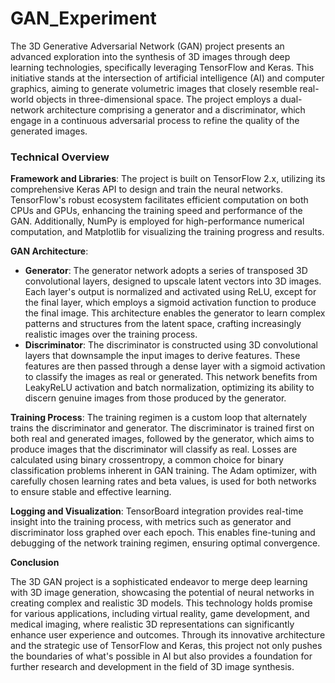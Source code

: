 # GAN_Experiment
The 3D Generative Adversarial Network (GAN) project presents an advanced exploration into the synthesis of 3D images through deep learning technologies, specifically leveraging TensorFlow and Keras. This initiative stands at the intersection of artificial intelligence (AI) and computer graphics, aiming to generate volumetric images that closely resemble real-world objects in three-dimensional space. The project employs a dual-network architecture comprising a generator and a discriminator, which engage in a continuous adversarial process to refine the quality of the generated images.

### Technical Overview

**Framework and Libraries**: The project is built on TensorFlow 2.x, utilizing its comprehensive Keras API to design and train the neural networks. TensorFlow's robust ecosystem facilitates efficient computation on both CPUs and GPUs, enhancing the training speed and performance of the GAN. Additionally, NumPy is employed for high-performance numerical computation, and Matplotlib for visualizing the training progress and results.

**GAN Architecture**:
- **Generator**: The generator network adopts a series of transposed 3D convolutional layers, designed to upscale latent vectors into 3D images. Each layer's output is normalized and activated using ReLU, except for the final layer, which employs a sigmoid activation function to produce the final image. This architecture enables the generator to learn complex patterns and structures from the latent space, crafting increasingly realistic images over the training process.
- **Discriminator**: The discriminator is constructed using 3D convolutional layers that downsample the input images to derive features. These features are then passed through a dense layer with a sigmoid activation to classify the images as real or generated. This network benefits from LeakyReLU activation and batch normalization, optimizing its ability to discern genuine images from those produced by the generator.

**Training Process**: The training regimen is a custom loop that alternately trains the discriminator and generator. The discriminator is trained first on both real and generated images, followed by the generator, which aims to produce images that the discriminator will classify as real. Losses are calculated using binary crossentropy, a common choice for binary classification problems inherent in GAN training. The Adam optimizer, with carefully chosen learning rates and beta values, is used for both networks to ensure stable and effective learning.

**Logging and Visualization**: TensorBoard integration provides real-time insight into the training process, with metrics such as generator and discriminator loss graphed over each epoch. This enables fine-tuning and debugging of the network training regimen, ensuring optimal convergence.

**Conclusion**

The 3D GAN project is a sophisticated endeavor to merge deep learning with 3D image generation, showcasing the potential of neural networks in creating complex and realistic 3D models. This technology holds promise for various applications, including virtual reality, game development, and medical imaging, where realistic 3D representations can significantly enhance user experience and outcomes. Through its innovative architecture and the strategic use of TensorFlow and Keras, this project not only pushes the boundaries of what's possible in AI but also provides a foundation for further research and development in the field of 3D image synthesis.
